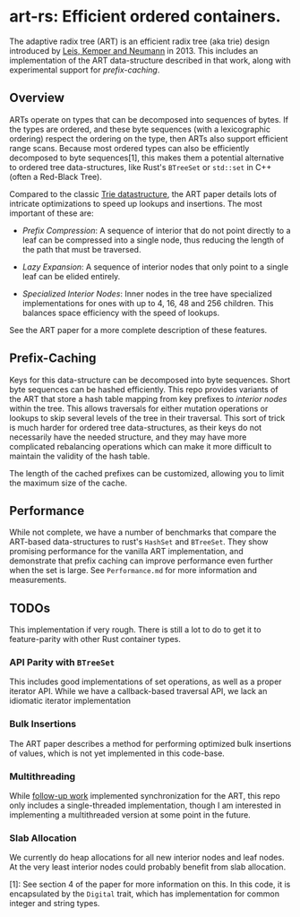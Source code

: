# art-rs: Efficient ordered containers.
The adaptive radix tree (ART) is an efficient radix tree (aka trie) design introduced by [Leis, Kemper
and
Neumann](https://15721.courses.cs.cmu.edu/spring2018/papers/09-oltpindexes2/leis-icde2013.pdf) in 2013.
This includes an implementation of the ART data-structure described in that
work, along with experimental support for *prefix-caching*.

## Overview

ARTs operate on types that can be decomposed into sequences of bytes. If the
types are ordered, and these byte sequences (with a lexicographic ordering)
respect the ordering on the type, then ARTs also support efficient range scans.
Because most ordered types can also be efficiently decomposed to byte
sequences[1], this makes them a potential alternative to ordered tree
data-structures, like Rust's `BTreeSet` or `std::set` in C++ (often a Red-Black
Tree).

Compared to the classic [Trie datastructure](https://en.wikipedia.org/wiki/Trie),
the ART paper details lots of intricate optimizations to speed up lookups and
insertions. The most important of these are:

  * *Prefix Compression*: A sequence of interior that do not point directly to a
    leaf can be compressed into a single node, thus reducing the length of the
    path that must be traversed.

  * *Lazy Expansion*: A sequence of interior nodes that only point to a single
    leaf can be elided entirely.

  * *Specialized Interior Nodes*: Inner nodes in the tree have specialized
    implementations for ones with up to 4, 16, 48 and 256 children. This
    balances space efficiency with the speed of lookups.

See the ART paper for a more complete description of these features.
  

## Prefix-Caching

Keys for this data-structure can be decomposed into byte sequences. Short byte
sequences can be hashed efficiently. This repo provides variants of the ART
that store a hash table mapping from key prefixes to *interior nodes* within
the tree. This allows traversals for either mutation operations or lookups to
skip several levels of the tree in their traversal.  This sort of trick is much
harder for ordered tree data-structures, as their keys do not necessarily have
the needed structure, and they may have more complicated rebalancing operations
which can make it more difficult to maintain the validity of the hash table.

The length of the cached prefixes can be customized, allowing you to limit the
maximum size of the cache.

## Performance

While not complete, we have a number of benchmarks that compare the ART-based
data-structures to rust's `HashSet` and `BTreeSet`. They show promising
performance for the vanilla ART implementation, and demonstrate that prefix
caching can improve performance even further when the set is large. See
`Performance.md` for more information and measurements.

## TODOs

This implementation if very rough. There is still a lot to do to get it to
feature-parity with other Rust container types.

### API Parity with `BTreeSet`
This includes good implementations of set operations, as well as a proper
iterator API. While we have a callback-based traversal API, we lack an idiomatic iterator
implementation 

### Bulk Insertions
The ART paper describes a method for performing optimized bulk insertions of
values, which is not yet implemented in this code-base.

### Multithreading
While [follow-up work](https://db.in.tum.de/~leis/papers/artsync.pdf)
implemented synchronization for the ART, this repo only includes a single-threaded
implementation, though I am interested in implementing a multithreaded version
at some point in the future.

### Slab Allocation
We currently do heap allocations for all new interior nodes and leaf nodes. At
the very least interior nodes could probably benefit from slab allocation.


[1]: See section 4 of the paper for more information on this. In this code, it
is encapsulated by the `Digital` trait, which has implementation for common
integer and string types.
